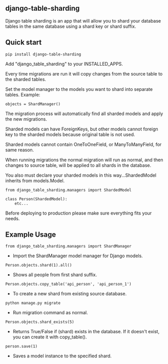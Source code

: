 
django-table-sharding
---------------------

Django table sharding is an app that will allow you to shard your database tables in the
same database using a shard key or shard suffix.

Quick start
-----------

`pip install django-table-sharding`

Add "django_table_sharding" to your INSTALLED_APPS.

Every time migrations are run it will copy changes from the source
table to the sharded tables.

Set the model manager to the models you want to shard into separate tables.
Example:

    objects = ShardManager()

The migration process will automatically find all sharded models and apply the
new migrations.

Sharded models can have ForeignKeys, but other models cannot foreign key to the sharded
models because original table is not used.

Sharded models cannot contain OneToOneField, or ManyToManyField, for same reason.

When running migrations the normal migration will run as normal, and then changes to source table,
will be applied to all shards in the database.

You also must declare your sharded models in this way...ShardedModel inherits from models.Model.

    from django_table_sharding.managers import ShardedModel
    
    class Person(ShardedModel):
        etc...

Before deploying to production please make sure everything fits your needs.

Example Usage
-------------

`from django_table_sharding.managers import ShardManager`
- Import the ShardManager model manager for Django models.

`Person.objects.shard(1).all()`    
- Shows all people from first shard suffix.

`Person.objects.copy_table('api_person', 'api_person_1')`
- To create a new shard from existing source database.

`python manage.py migrate`
- Run migration command as normal.

`Person.objects.shard_exists(5)`
- Returns True/False if (shard) exists in the database. If it doesn't exist, you can create it with copy_table().

`person.save(1)`
- Saves a model instance to the specified shard.

